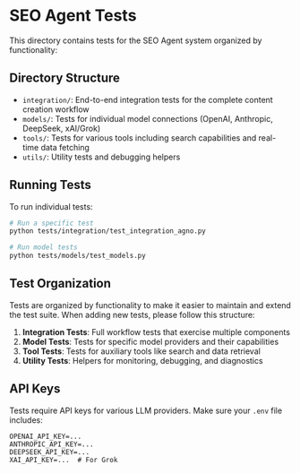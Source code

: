 # SEO Agent Tests

This directory contains tests for the SEO Agent system organized by functionality:

## Directory Structure

- `integration/`: End-to-end integration tests for the complete content creation workflow
- `models/`: Tests for individual model connections (OpenAI, Anthropic, DeepSeek, xAI/Grok)
- `tools/`: Tests for various tools including search capabilities and real-time data fetching
- `utils/`: Utility tests and debugging helpers

## Running Tests

To run individual tests:

```bash
# Run a specific test
python tests/integration/test_integration_agno.py

# Run model tests
python tests/models/test_models.py
```

## Test Organization

Tests are organized by functionality to make it easier to maintain and extend the test suite. When adding new tests, please follow this structure:

1. **Integration Tests**: Full workflow tests that exercise multiple components
2. **Model Tests**: Tests for specific model providers and their capabilities
3. **Tool Tests**: Tests for auxiliary tools like search and data retrieval
4. **Utility Tests**: Helpers for monitoring, debugging, and diagnostics

## API Keys

Tests require API keys for various LLM providers. Make sure your `.env` file includes:

```
OPENAI_API_KEY=...
ANTHROPIC_API_KEY=...
DEEPSEEK_API_KEY=...
XAI_API_KEY=...  # For Grok
``` 